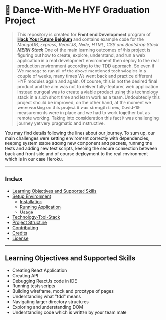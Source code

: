 # :dancer: Dance-With-Me HYF Graduation Project

>This repository is created for **Front end Development** program of **[Hack Your Future Belgium](https://hackyourfuture.be/)** and contains example code for the *MongoDB, Express, ReactJS, Node, HTML, CSS and Bootstrap Stack **MERN Stack***
One of the main learning outcomes of this project is figuring out how to create, explore, understand, and run a web application in a real development environment then deploy to the real production environment according to the TDD approach. So even if We manage to run all of the above mentioned technologies in a couple of weeks, many times We went back and practice different HYF modules again and again. Of course, this is not the desired final product and the aim was not to deliver fully-featured web application instead our goal was to create a viable product using this technology stack in a such short time and learn work as a team. Undoubtedly this project should be improved, on the other hand, at the moment we were working on this project it was strength times, Covid-19 measurements were in place and we had to work together but as remote working. Taking into consideration this fact it was challenging journey yet very pragmatic and instructive.

You may find details following the lines about our journey. To sum up, our main challenges were setting enviroment correctly with dependencies, keeping system stable adding new component and packets, running the tests and adding new test scripts, keeping the secure connection between back and front side and of course deployment to the real environment which is in our case Heroku.

---
## Index
* [Learning Objectives and Supported Skills](#learning-objectives-and-supported-skills)
* [Setup Environment](#setup-environment)
	* [Installation](#installation)
	* [Running Application](#running-application)
  * [Usage](#Usage)
* [Technology-Tool-Stack](#technology-and-tool-stack)
* [Project Structure](#project-structure)
* [Contributing](#setup)
* [Credits](#credits)
* [License](#credits)

---

## Learning Objectives and Supported Skills
* Creating React Application
* Creating API
* Debugging ReactJs code in IDE
* Running tests scripts
* Building wireframe, mock and prototype of pages
* Understanding what "tdd" means
* Navigating larger directory structures
* Exploring and understanding DOM
* Understanding code which is written by your team mate
